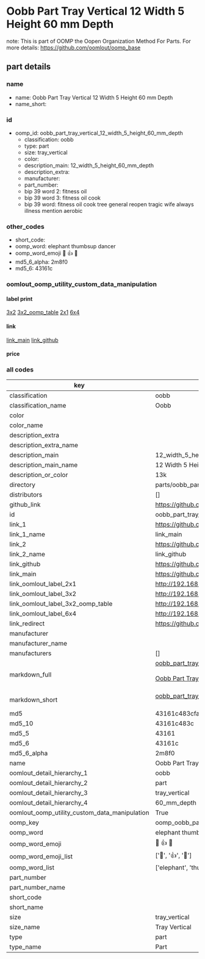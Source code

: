 # Oobb Part Tray Vertical 12 Width 5 Height 60 mm Depth  

note: This is part of OOMP the Oopen Organization Method For Parts. For more details: https://github.com/oomlout/oomp_base

##  part details
  







### name
* name: Oobb Part Tray Vertical 12 Width 5 Height 60 mm Depth
* name_short: 
### id
* oomp_id: oobb_part_tray_vertical_12_width_5_height_60_mm_depth
  * classification: oobb
  * type: part
  * size: tray_vertical
  * color: 
  * description_main: 12_width_5_height_60_mm_depth
  * description_extra: 
  * manufacturer: 
  * part_number: 
  * bip 39 word 2: fitness oil
  * bip 39 word 3: fitness oil cook
  * bip 39 word: fitness oil cook tree general reopen tragic wife always illness mention aerobic

### other_codes
* short_code: 
* oomp_word: elephant thumbsup dancer
* oomp_word_emoji :elephant: :thumbsup: :dancer:
* md5_6_alpha: 2m8f0
* md5_6: 43161c






### oomlout_oomp_utility_custom_data_manipulation
#### label print
[3x2](http://192.168.1.245:1112/?label=oomp%202m8f0)
[3x2_oomp_table](http://192.168.1.108:1112/?label=oomp%202m8f0)
[2x1](http://192.168.1.242:1112/?label=oomp%202m8f0)
[6x4](http://192.168.1.55:1112/?label=oomp%202m8f0)    

#### link

[link_main](https://github.com/oomlout/oomlout_oomp_version_1_messy/tree/main/parts/oobb_part_tray_vertical_12_width_5_height_60_mm_depth) [link_github](https://github.com/oomlout/oomlout_oomp_version_1_messy/tree/main/parts/oobb_part_tray_vertical_12_width_5_height_60_mm_depth)                             

#### price







### all codes 
| key | value |  
| --- | --- |  
| classification | oobb |  
| classification_name | Oobb |  
| color |  |  
| color_name |  |  
| description_extra |  |  
| description_extra_name |  |  
| description_main | 12_width_5_height_60_mm_depth |  
| description_main_name | 12 Width 5 Height 60 mm Depth |  
| description_or_color | 13k |  
| directory | parts/oobb_part_tray_vertical_12_width_5_height_60_mm_depth |  
| distributors | [] |  
| github_link | https://github.com/oomlout/oomlout_oomp_part_src/tree/main/parts/oobb_part_tray_vertical_12_width_5_height_60_mm_depth |  
| id | oobb_part_tray_vertical_12_width_5_height_60_mm_depth |  
| link_1 | https://github.com/oomlout/oomlout_oomp_version_1_messy/tree/main/parts/oobb_part_tray_vertical_12_width_5_height_60_mm_depth |  
| link_1_name | link_main |  
| link_2 | https://github.com/oomlout/oomlout_oomp_version_1_messy/tree/main/parts/oobb_part_tray_vertical_12_width_5_height_60_mm_depth |  
| link_2_name | link_github |  
| link_github | https://github.com/oomlout/oomlout_oomp_version_1_messy/tree/main/parts/oobb_part_tray_vertical_12_width_5_height_60_mm_depth |  
| link_main | https://github.com/oomlout/oomlout_oomp_version_1_messy/tree/main/parts/oobb_part_tray_vertical_12_width_5_height_60_mm_depth |  
| link_oomlout_label_2x1 | http://192.168.1.242:1112/?label=oomp%202m8f0 |  
| link_oomlout_label_3x2 | http://192.168.1.245:1112/?label=oomp%202m8f0 |  
| link_oomlout_label_3x2_oomp_table | http://192.168.1.108:1112/?label=oomp%202m8f0 |  
| link_oomlout_label_6x4 | http://192.168.1.55:1112/?label=oomp%202m8f0 |  
| link_redirect | https://github.com/oomlout/oomlout_oomp_version_1_messy/tree/main/parts/oobb_part_tray_vertical_12_width_5_height_60_mm_depth |  
| manufacturer |  |  
| manufacturer_name |  |  
| manufacturers | [] |  
| markdown_full | [oobb_part_tray_vertical_12_width_5_height_60_mm_depth](none)<br>[](none)<br>[Oobb Part Tray Vertical 12 Width 5 Height 60 Mm Depth](none)<br><br> |  
| markdown_short | [oobb_part_tray_vertical_12_width_5_height_60_mm_depth](none)<br><br> |  
| md5 | 43161c483cfafcded9b06e7e5f6672bf |  
| md5_10 | 43161c483c |  
| md5_5 | 43161 |  
| md5_6 | 43161c |  
| md5_6_alpha | 2m8f0 |  
| name | Oobb Part Tray Vertical 12 Width 5 Height 60 mm Depth |  
| oomlout_detail_hierarchy_1 | oobb |  
| oomlout_detail_hierarchy_2 | part |  
| oomlout_detail_hierarchy_3 | tray_vertical |  
| oomlout_detail_hierarchy_4 | 60_mm_depth |  
| oomlout_oomp_utility_custom_data_manipulation | True |  
| oomp_key | oomp_oobb_part_tray_vertical_12_width_5_height_60_mm_depth |  
| oomp_word | elephant thumbsup dancer |  
| oomp_word_emoji | :elephant: :thumbsup: :dancer: |  
| oomp_word_emoji_list | [':elephant:', ':thumbsup:', ':dancer:'] |  
| oomp_word_list | ['elephant', 'thumbsup', 'dancer'] |  
| part_number |  |  
| part_number_name |  |  
| short_code |  |  
| short_name |  |  
| size | tray_vertical |  
| size_name | Tray Vertical |  
| type | part |  
| type_name | Part |  
